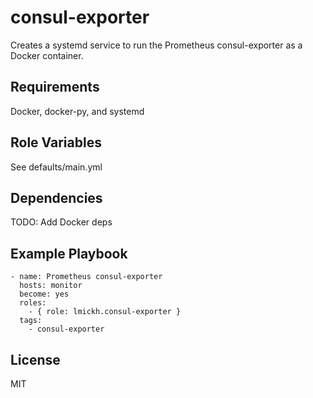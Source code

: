 consul-exporter
=========

Creates a systemd service to run the Prometheus consul-exporter as a Docker container.

Requirements
------------

Docker, docker-py, and  systemd

Role Variables
--------------

See defaults/main.yml

Dependencies
------------

TODO: Add Docker deps

Example Playbook
----------------

    - name: Prometheus consul-exporter
      hosts: monitor
      become: yes
      roles:
        - { role: lmickh.consul-exporter }
      tags:
        - consul-exporter

License
-------

MIT
